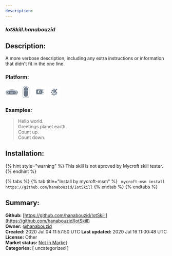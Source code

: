 ```yaml
---
description: 
---
```


### _IotSkill.hanabouzid_  
## Description:  
A more verbose description, including any extra instructions or
information that didn't fit in the one line.  
  
  
### Platform:  
 ![Mark I](../.gitbook/assets/mark-1-icon.png)  ![Mark II](../.gitbook/assets/mark-2-icon.png)  ![Picroft](../.gitbook/assets/picroft-icon.png)  ![plasmoid](../.gitbook/assets/kde.png)   
### Examples:  
> Hello world.  
> Greetings planet earth.  
> Count up.  
> Count down.  
  
## Installation:  
{% hint style="warning" %}
This skill is not aproved by Mycroft skill tester.
{% endhint %}
    
{% tabs %}
{% tab title="Install by mycroft-msm" %}
``` mycroft-msm install https://github.com/hanabouzid/IotSkill```
{% endtab %}
  {% endtabs %}
    
## Summary:  
**Github:** [https://github.com/hanabouzid/IotSkill](https://github.com/hanabouzid/IotSkill)  
**Owner:** [@hanabouzid](https://github.com/hanabouzid)  
**Created:** 2020 Jul 04 11:57:50 UTC  **Last updated:** 2020 Jul 16 11:00:48 UTC  
**License:** Other  
**Market status:** [Not in Market](https://market.mycroft.ai/skill/)  
**Categories:** [ uncategorized ]   
